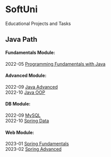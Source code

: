 # SoftUni
Educational Projects and Tasks 

## Java Path
#### Fundamentals Module:
2022-05 [Programming Fundamentals with Java](https://github.com/thrako/java_fundamentals)  

#### Advanced Module:
2022-09 [Java Advanced](https://github.com/thrako/java_advanced)  
2022-10 [Java OOP](https://github.com/thrako)

#### DB Module:
2022-09 [MySQL]()  
2022-10 [Spring Data]()  

#### Web Module:
2023-01 [Spring Fundamentals]()  
2023-02 [Spring Advanced]()  